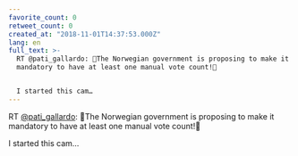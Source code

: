 ```yaml
---
favorite_count: 0
retweet_count: 0
created_at: "2018-11-01T14:37:53.000Z"
lang: en
full_text: >-
  RT @pati_gallardo: 👏The Norwegian government is proposing to make it
  mandatory to have at least one manual vote count!👏


  I started this cam…
---
```


RT [@pati_gallardo](https://twitter.com/pati_gallardo): 👏The Norwegian
government is proposing to make it mandatory to have at least one manual vote
count!👏

I started this cam…
